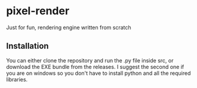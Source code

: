 # pixel-render
Just for fun, rendering engine written from scratch

## Installation
You can either clone the repository and run the .py file inside src, or download the EXE bundle from the releases.
I suggest the second one if you are on windows so you don't have to install python and all the required libraries.

